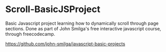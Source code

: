 # Scroll-BasicJSProject
Basic Javascript project learning how to dynamically scroll through page sections. Done as part of John Smilga's free interactive javascript course, through freecodecamp.

https://github.com/john-smilga/javascript-basic-projects
